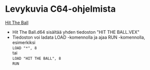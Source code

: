 # Levykuvia C64-ohjelmista

[Hit The Ball](../Hit%20The%20Ball.md)

- Hit The Ball.d64 sisältää yhden tiedoston "HIT THE BALL.VEX"
- Tiedoston voi ladata LOAD -komennolla ja ajaa RUN -komennolla, esimerkiksi  
  `LOAD "*", 8`  
  tai  
  `LOAD "HIT THE BALL", 8`  
  `RUN`

  
